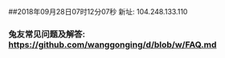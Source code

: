 ##2018年09月28日07时12分07秒 新址: 104.248.133.110
### 兔友常见问题及解答: https://github.com/wanggonging/d/blob/w/FAQ.md
